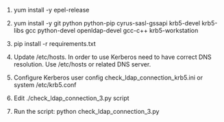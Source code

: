 1. yum install -y epel-release

2. yum install -y git python python-pip cyrus-sasl-gssapi krb5-devel krb5-libs gcc python-devel openldap-devel gcc-c++ krb5-workstation

3. pip install -r requirements.txt

4. Update /etc/hosts. In order to use Kerberos need to have correct DNS resolution. Use /etc/hosts or related DNS server.

5. Configure Kerberos user config check_ldap_connection_krb5.ini or system /etc/krb5.conf

6. Edit ./check_ldap_connection_3.py script

7. Run the script: python check_ldap_connection_3.py
